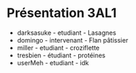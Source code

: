 # Présentation 3AL1

- darksasuke - etudiant - Lasagnes
- domingo - intervenant - Flan pâtissier
- miller - etudiant - croziflette
- tresbien - étudiant - protéines
- userMeh - etudiant - idk
